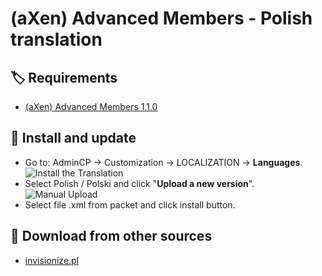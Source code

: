 # (aXen) Advanced Members - Polish translation

## 🏷️ Requirements

- [(aXen) Advanced Members 1.1.0](https://invisioncommunity.com/files/file/9892-axen-advanced-members/)

## 🧰 Install and update

- Go to: AdminCP -> Customization -> LOCALIZATION -> **Languages**.  
  ![Install the Translation](https://files.axendev.net/github/lang/acpLang.png)
- Select Polish / Polski and click "**Upload a new version**".  
  ![Manual Upload](https://files.axendev.net/github/lang/uploadNewVersion.png)
- Select file .xml from packet and click install button.

## 🔌 Download from other sources

- [invisionize.pl](https://forum.invisionize.pl/files/file/832-axen-advanced-members-polish-translation/)
